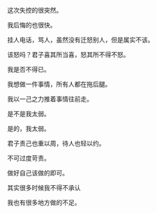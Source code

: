 这次失控的很突然。

我后悔的也很快。

挂人电话，骂人，虽然没有迁怒别人，但是属实不该。

该怒吗？君子喜其所当喜，怒其所不得不怒。

我是否不得已。

我想做一件事情，所有人都在拖后腿。

我以一己之力推着事情往前走。

是不是我太弱。

是的，我太弱。

君子责己也重以周，待人也轻以约。

不可过度苛责。

做好自己该做的即可。

其实很多时候我不得不承认

我也有很多地方做的不足。


